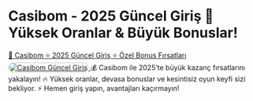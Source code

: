 # Casibom - 2025 Güncel Giriş 🚀 Yüksek Oranlar & Büyük Bonuslar!
<a href="https://shortlinkapp.com/casibomresmi">🔗 Casibom ⭐️ 2025 Güncel Giriş ⭐️ Özel Bonus Fırsatları</a>
<a href="https://shortlinkapp.com/casibomresmi" title="Casibom Güncel Giriş">
<img src="https://i.ibb.co/gbBPst9F/photo-2025-02-11-01-55-32.jpg" alt="Casibom Güncel Giriş" style="max-width: 100%; border: 2px solid #ddd; border-radius: 10px;">
</a>
💰 Casibom ile 2025’te büyük kazanç fırsatlarını yakalayın!
🔥 Yüksek oranlar, devasa bonuslar ve kesintisiz oyun keyfi sizi bekliyor.
⚡️ Hemen giriş yapın, avantajları kaçırmayın!
<meta name="description" content="Casibom 2025 güncel giriş adresi ile en yüksek oranlar, casino oyunları ve bonus fırsatlarını yakalayın! Hızlı ve güvenilir giriş için tıklayın.">
